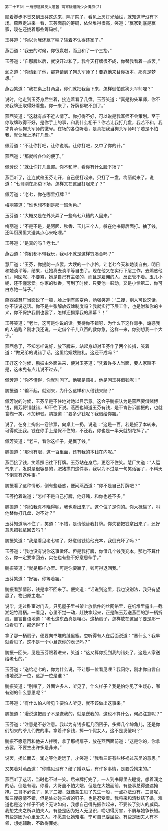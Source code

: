     第二十五回 一扇想遮藏良人道苦 两宵疑阻隔少女情痴(2) 

   顺着脚步不觉又到玉芬这边来，隔了院子，看见上房灯光灿烂，就知道牌没有下场。燕西走进来一看，玉芬面前的筹码，依然堆得很高，笑道：“赢家到底是赢家，现在还拢着那些筹码啦。”

   玉芬道：“你以为我还赢了哩？输着不认得还家了。”

   燕西道：“我去的时候，你很赢啦，而且和了一个三抬。”

   玉芬道：“自那牌以后，就没开过和了。我今天打牌很不成，你替我看着一点罢。”

   润之道：“你请到了他，那算请到了狗头军师了！要靠他来替你扳本，那真是梦想。”

   燕西笑道：“我在桌上打两盘，你们就把我轰下来，怎样倒怕这狗头军师哩？”

   说时，他走到玉芬身后坐着，接连着看了几盘。玉芬笑道：“真是狗头军师，你不来我牌还取得好看些。你一来了，好牌都取不到了。”

   燕西笑道：“这就有点不近人情了。你打得不好，可以说是我军师不会策划。至于你取牌取得不好，是你手上的事，和我什么相干？你若让我打几盘，我若不和，我才肯承认狗头军师的徽号。在场的各位听着，是真把我当狗头军师吗？若是不怕我，就让我上场打几盘。”

   佩芳道：“不让你打吧，让你说嘴。让你打吧，又中了你的计。”

   燕西道：“那就听各位的便了。”

   佩芳说：“就让你打几盘罢。你不和牌，看你有什么脸下场？”

   燕西听了，连连就催玉芬让开，自己便打起来。只打了一盘，梅丽就来了。说道：“七哥刚在那边下场，怎样又在这里打起来了？”

   佩芳道：“老七，你在哪里打牌？”

   梅丽笑道：“谁也想不到是那一班角色。”

   玉芬道：“大概又是在外头弄了一些乌七八糟的人回来。”

   梅丽道：“不是不是，是阿囡、秋香、玉儿三个人，躲在他书房后面打。抽了钱，还叫厨房里大送其点心来吃哩。”

   玉芬道：“是真的吗？老七。”

   燕西道：“你们都不带我玩，我可不就是这样穷凑合吗？”

   慧厂道：“玉芬，你提防一点罢。大嫂的一个小怜，让老七今天和她谈自由，明日和她谈平等，结果，让她真去谈平等自由了。现在他又在实行下层工作，去煽惑他们。阿囡呢，不要紧，她是自己有主张的，而且是雇佣的人，反正管不着。玉儿小呢，还不懂恋爱。你家的秋香，可到了时候，只要他一鼓动，又是小怜第二，你可白疼她一阵子。”

   燕西被慧厂当面说了一顿，脸上倒有些变色，勉强笑道：“二嫂，别人可说这话，你不该说这话。你不是主张解放奴婢制度吗？我就实行下层工作，也是附和你的主义，你不保护我倒也罢了，怎样还揭穿我的黑幕？！”

   玉芬笑道：“老七，这可是你说的话。我待你不错呀，为什么下这样毒手，煽惑我的人逃跑？刚才我还说，一定借个千儿八百的救你急，这样一来，你别想我一个大子。”

   燕西急了，不知怎样说好，放下牌来，站起身却对玉芬作了两个长揖，笑着道：“做兄弟的说错了话，这里给嫂嫂赔礼，这还不成吗？”

   正好这个时候，鹏振由外面进来，便对玉芬道：“凭着许多人当面，要人家赔不是，这未免有点儿说不过去。”

   佩芳道：“你不懂得，你就别问了。他哪是赔礼，他是问玉芬借钱呢！”

   鹏振道：“输不起，就别来，为什么这样和人借钱来赌？”

   佩芳说的时候，玉芬早是不住地对她以目示意。这会子鹏振认为是燕西要借赌博钱，佩芳将错就错，却不往下说。燕西也知道玉芬有钱，是不肯告诉鹏振的，也就含糊一笑，不加辩驳。鹏振道：“要多少钱呢？我借给你罢。”

   说了，在身上掏出一卷钞票，向桌上一扔，说道：“这是一百。若是扳了本转来，可得就还我。钱在你手上是保不住的，不还我，你也是一半天就胡花掉了。”

   佩芳笑道：“老三，看你这样子，是赢了钱。”

   鹏振道：“那也有限，这一百里面，还有我的本钱在内呢。”

   燕西接了钱，笑着照旧往下打牌。玉芬站在身后，更忍不住笑。慧厂笑道：“人运气来了，发财是很容易的，肥猪拱门这件事，我以为不过是一句笑话罢了，不料天下倒真有这件事。”

   鹏振看了这种情形，倒有些疑惑，便问燕西道：“你不是自己打牌吧？”

   玉芬抢着说道：“怎样不是自己打牌，他好赌，和你也差不多。”

   鹏振道：“你怕我真不晓得呢，我也看出来了。这个位子是你的。你大概输了，叫他替你打几盘，对不对？”

   玉芬知道瞒不住了，笑道：“不错，是请他替我打牌。你失错把钱拿出来了，还好意思把钱拿回去吗？”

   鹏振笑道：“我是看见老七输了，好意借钱给他充本，我倒充坏了吗？”

   玉芬道：“我也没有说你这事做坏。但是我打牌，你借几个钱我充本，那也不算什么，你一定要拿回去，实在也有些不好意思伸手。”

   鹏振笑道：“就是那样办罢。可是你要赢了，钱可得退回我。”

   玉芬笑道：“好罢，你等着罢。”

   鹏振看那情形，钱是拿不回来了。便笑道：“话说到这里，我也没别法，我只有望赢了，物归原主啦。”

   说毕，走过卧室对门去。只见屋子里书架上放信件的丝网络里，在纸堆里露出一截湘妃竹扇柄。一看见，心里不觉一动，赶快拿起来，正是陈玉芳送燕西的那一柄折扇。自言自语地道：“老七这东西真是粗心。这柄扇子，怎样放在这里？要是那一位看见了，那还得了！”

   拿了那一柄扇子，便要向书堆的缝里塞。忽听得有人在后面说道：“塞什么？我早就看见了。这不是一个小旦送你的表记吗？”

   鹏振一回头，见是玉芬跟着进来，笑道：“这又算你捉到我的错处了，这是人家送给老七的。”

   玉芬道：“送给老七的，你为什么说，不让那一位看见哩？我问你，刚才你自言自语地说那一位，这那一位是谁？”

   鹏振笑道：“别嚷了，外面许多人，听见了，什么样子？我是怕你见了生疑心，哪有别的什么意思呢？”

   玉芬道：“有什么怕人听见？要怕人听见，就不该做出这事来。”

   鹏振道：“漫说这把扇子不是送我的，就是送我的，这也不算什么，何必注意呢？”

   玉芬道：“注意是不必注意。我以为有钱多逛几回窑子，多捧几个坤角儿，还是你们胡来的爷儿们做的事。拿着许多钱，捧一个假女人，这不是发傻吗？”

   鹏振不愿意再和他夫人拌嘴，拿了那柄扇子，放在燕西面前道：“这是你的，你拿去罢，不要生出许多是非来。”

   说罢，扬长而去。润之等他走远了，才笑道：“我看三哥有些移祸过东吴的意思。”

   又笑着对燕西道：“你瞧见没有？结了婚以后，有许多事情，是要受拘束的。”

   燕西听了这话，当时也不过一笑。后来牌打完了，一人到书房里去睡觉，想着润之的话，倒是有理，你看，大哥虽不怕大嫂，但是在大嫂面前，有些事总得遮遮掩掩。二哥不必说了，见了二嫂，就像蒙生见了先生一般，一点办法没有。三哥呢，和三嫂感情不错，但是处处碰三嫂的钉子，也是忍受着。我将来和清秋结了婚，难道也是这个样子不成？无论如何，我想自己得先振作起来，不要长了别人的威风。我想丈夫之所以怕夫人，有些是因为妇人无见识，唠叨得厉害，不屑与她争长短。有些是因为心里爱夫人，不愿意让她难堪，宁可自己委屈些。有些是因夫人有本领，想她辅助，不敢得罪她。

